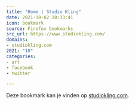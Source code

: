 ```yaml
---
title: "Home | Studio Kling"
date: 2021-10-02 20:33:41
icon: bookmark
source: Firefox bookmarks
src_url: https://www.studiokling.com/
domains:
- studiokling.com
2021: "10"
categories:
- art
- facebook
- twitter

---
```

Deze bookmark kan je vinden op [studiokling.com](https://www.studiokling.com/).
